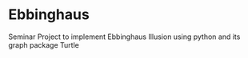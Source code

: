# Ebbinghaus
Seminar Project to implement Ebbinghaus Illusion using python and its graph package Turtle

